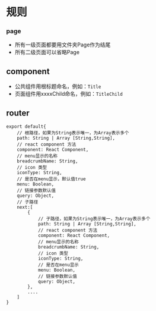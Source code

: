 # 规则
### page
* 所有一级页面都要用文件夹Page作为结尾
* 所有二级页面可以省略Page

## component
* 公共组件用根标题命名，例如：`Title`
* 页面组件用xxxxChild命名，例如：`TitleChild`

## router
```
export default{
    // 根路径，如果为String表示唯一，为Array表示多个
    path: String | Array [String,String],
    // react component 方法
    component: React Component,
    // menu显示的名称
    breadcrumbName: String,
    // icon 类型
    iconType: String,
    // 是否在menu显示，默认值true
    menu: Boolean,
    // 链接参数默认值
    query: Object,
    // 子路径
    next:[
        {
            // 子路径，如果为String表示唯一，为Array表示多个
            path: String | Array [String,String],
            // react component 方法
            component: React Component,
            // menu显示的名称
            breadcrumbName: String,
            // icon 类型
            iconType: String,
            // 是否在menu显示
            menu: Boolean,
            // 链接参数默认值
            query: Object,
        },
        ....
    ]
}
```